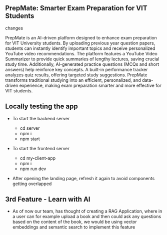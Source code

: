 ## PrepMate: Smarter Exam Preparation for VIT Students
changes


PrepMate is an AI-driven platform designed to enhance exam preparation for VIT University students. By uploading previous year question papers, students can instantly identify important topics and receive personalized YouTube video recommendations. The platform features a YouTube Video Summarizer to provide quick summaries of lengthy lectures, saving crucial study time. Additionally, AI-generated practice questions (MCQs and short answers) help reinforce key concepts. A built-in performance tracker analyzes quiz results, offering targeted study suggestions. PrepMate transforms traditional studying into an efficient, personalized, and data-driven experience, making exam preparation smarter and more effective for VIT students.

## Locally testing the app
  - To start the backend server
    - cd server
    - npm i
    - npm start
  - To start the frontend server
    - cd my-client-app
    - npm i
    - npm run dev
    
  - After opening the landing page, refresh it again to avoid components getting overlapped

## 3rd Feature - Learn with AI
  - As of now our team, has thought of creating a RAG Application, where in a user can for example upload a book and then could ask any questions based on the content of the book, we would be using vector embeddings and semantic search to implement this feature 
